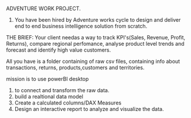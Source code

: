ADVENTURE WORK PROJECT.
1. You have been hired by Adventure works cycle to design and deliver end to end business intelligence solution from scratch.

THE BRIEF:
Your client needas a way to track KPI's(Sales, Revenue, Profit, Returns), compare regional perfomance, analyse product level trends and forecast and identify
high value customers.

All you have is a folder containing of raw csv files, containing info about transactions, returns, products,customers and territories.

mission is to use powerBI desktop 
1. to connect and transform the raw data.
2. build a realtional data model
3. Create a calculated columns/DAX Measures
4. Design an interactive report to analyze and visualize the data.
